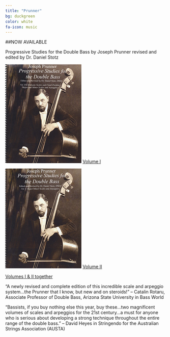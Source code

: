 ```yaml
---
title: "Prunner"
bg: duckgreen
color: white
fa-icon: music
---
```



##NOW AVAILABLE

Progressive Studies for the Double Bass by Joseph Prunner
revised and edited by Dr. Daniel Stotz

![prunner1](../img/joseph-prunner-progressive-studies-for-double-bass-stotz-1.jpg)
[Volume I]( http://www.amazon.com/dp/B00L3YLKCO/?tag=becbot-20)

![prunner2](../img/joseph-prunner-progressive-studies-for-double-bass-stotz-2.jpg)
[Volume II]( http://www.amazon.com/dp/B00L4O8U12/?tag=becbot-20)

[Volumes I & II together](http://www.amazon.com/dp/B00L4ONTCC/?tag=becbot-20)

“A newly revised and complete edition of this incredible scale and arpeggio system…the Prunner that I know, but new and on steroids!” – Catalin Rotaru, Associate Professor of Double Bass, Arizona State University in Bass World

“Bassists, if you buy nothing else this year, buy these…two magnificent volumes of scales and arpeggios for the 21st century…a must for anyone who is serious about developing a strong technique throughout the entire range of the double bass.” – David Heyes in Stringendo for the Australian Strings Association (AUSTA)
